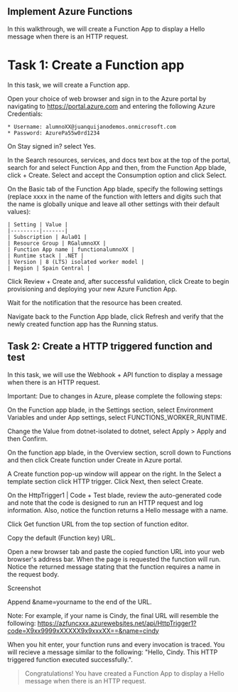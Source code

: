 ## Implement Azure Functions ##
In this walkthrough, we will create a Function App to display a Hello message when there is an HTTP request.

# Task 1: Create a Function app #
In this task, we will create a Function app.

Open your choice of web browser and sign in to the Azure portal by navigating to https://portal.azure.com and entering the following Azure Credentials:

    * Username: alumnoXX@juanquijanodemos.onmicrosoft.com
    * Password: AzurePa55w0rd1234

On Stay signed in? select Yes.

In the Search resources, services, and docs text box at the top of the portal, search for and select Function App and then, from the Function App blade, click + Create. Select and accept the Consumption option and click Select.

On the Basic tab of the Function App blade, specify the following settings (replace xxxx in the name of the function with letters and digits such that the name is globally unique and leave all other settings with their default values):

    | Setting | Value |
    |---------|-------|
    | Subscription | Aula01 |
    | Resource Group | RGalumnoXX |
    | Function App name | functionalumnoXX |
    | Runtime stack | .NET |
    | Version | 8 (LTS) isolated worker model |
    | Region | Spain Central |

Click Review + Create and, after successful validation, click Create to begin provisioning and deploying your new Azure Function App.

Wait for the notification that the resource has been created.

Navigate back to the Function App blade, click Refresh and verify that the newly created function app has the Running status.

## Task 2: Create a HTTP triggered function and test ##
In this task, we will use the Webhook + API function to display a message when there is an HTTP request.

Important: Due to changes in Azure, please complete the following steps:

On the Function app blade, in the Settings section, select Environment Variables and under App settings, select FUNCTIONS_WORKER_RUNTIME.

Change the Value from dotnet-isolated to dotnet, select Apply > Apply and then Confirm.

On the function app blade, in the Overview section, scroll down to Functions and then click Create function under Create in Azure portal.

A Create function pop-up window will appear on the right. In the Select a template section click HTTP trigger. Click Next, then select Create.

On the HttpTrigger1 | Code + Test blade, review the auto-generated code and note that the code is designed to run an HTTP request and log information. Also, notice the function returns a Hello message with a name.

Click Get function URL from the top section of function editor.

Copy the default (Function key) URL.

Open a new browser tab and paste the copied function URL into your web browser's address bar. When the page is requested the function will run. Notice the returned message stating that the function requires a name in the request body.

Screenshot

Append &name=yourname to the end of the URL.

Note: For example, if your name is Cindy, the final URL will resemble the following: https://azfuncxxx.azurewebsites.net/api/HttpTrigger1?code=X9xx9999xXXXXX9x9xxxXX==&name=cindy

When you hit enter, your function runs and every invocation is traced. You will recieve a message similar to the following: "Hello, Cindy. This HTTP triggered function executed successfully.".

> Congratulations! You have created a Function App to display a Hello message when there is an HTTP request.
